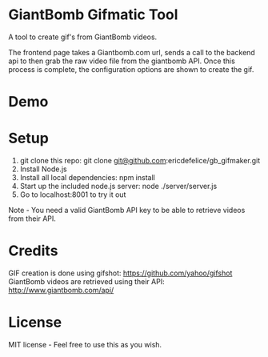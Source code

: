 # GiantBomb Gifmatic Tool

A tool to create gif's from GiantBomb videos.

The frontend page takes a Giantbomb.com url, sends a call to the backend api to then grab the raw video file from the giantbomb API.  Once this process is complete, the configuration options are shown to create the gif.

# Demo
 


# Setup

 1. git clone this repo: git clone git@github.com:ericdefelice/gb_gifmaker.git
 2. Install Node.js
 3. Install all local dependencies: npm install
 4. Start up the included node.js server: node ./server/server.js 
 5. Go to localhost:8001 to try it out

 Note - You need a valid GiantBomb API key to be able to retrieve videos from their API.

# Credits

 GIF creation is done using gifshot: https://github.com/yahoo/gifshot
 GiantBomb videos are retrieved using their API: http://www.giantbomb.com/api/
 
# License

 MIT license - Feel free to use this as you wish.

